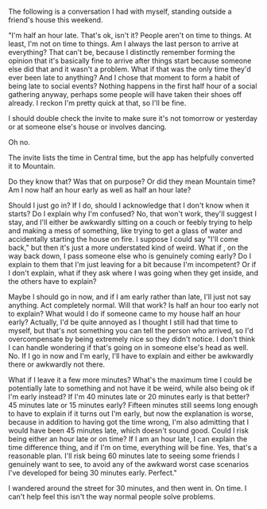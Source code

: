 The following is a conversation I had with myself, standing outside a friend's house this weekend.

"I'm half an hour late. That's ok, isn't it? People aren't on time to things. At least, I'm not on time to things. Am I always the last person to arrive at everything? That can't be, because I distinctly remember forming the opinion that it's basically fine to arrive after things start because someone else did that and it wasn't a problem. What if that was the only time they'd ever been late to anything? And I chose that moment to form a habit of being late to social events? Nothing happens in the first half hour of a social gathering anyway, perhaps some people will have taken their shoes off already. I reckon I'm pretty quick at that, so I'll be fine.

I should double check the invite to make sure it's not tomorrow or yesterday or at someone else's house or involves dancing.

Oh no.

The invite lists the time in Central time, but the app has helpfully converted it to Mountain.

Do they know that? Was that on purpose? Or did they mean Mountain time? Am I now half an hour early as well as half an hour late?

Should I just go in? If I do, should I acknowledge that I don't know when it starts? Do I explain why I'm confused? No, that won't work, they'll suggest I stay, and I'll either be awkwardly sitting on a couch or feebly trying to help and making a mess of something, like trying to get a glass of water and accidentally starting the house on fire. I suppose I could say "I'll come back," but then it's just a more understated kind of weird. What if , on the way back down, I pass someone else who is genuinely coming early? Do I explain to them that I'm just leaving for a bit because I'm incompetent? Or if I don't explain, what if they ask where I was going when they get inside, and the others have to explain?

Maybe I should go in now, and if I am early rather than late, I'll just not say anything. Act completely normal. Will that work? Is half an hour too early not to explain? What would I do if someone came to my house half an hour early? Actually, I'd be quite annoyed as I thought I still had that time to myself, but that's not something you can tell the person who arrived, so I'd overcompensate by being extremely nice so they didn't notice. I don't think I can handle wondering if that's going on in someone else's head as well. No. If I go in now and I'm early, I'll have to explain and either be awkwardly there or awkwardly not there.

What if I leave it a few more minutes? What's the maximum time I could be potentially late to something and not have it be weird, while also being ok if I'm early instead? If I'm 40 minutes late or 20 minutes early is that better? 45 minutes late or 15 minutes early? Fifteen minutes still seems long enough to have to explain if it turns out I'm early, but now the explanation is worse, because in addition to having got the time wrong, I'm also admitting that I would have been 45 minutes late, which doesn't sound good. Could I risk being either an hour late or on time? If I am an hour late, I can explain the time difference thing, and if I'm on time, everything will be fine. Yes, that's a reasonable plan. I'll risk being 60 minutes late to seeing some friends I genuinely want to see, to avoid any of the awkward worst case scenarios I've developed for being 30 minutes early. Perfect."

I wandered around the street for 30 minutes, and then went in. On time. I can't help feel this isn't the way normal people solve problems.